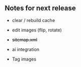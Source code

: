 ## Notes for next release

- clear / rebuild cache

- edit images (flip, rotate)

- ~~sitemap.xml~~

- ai integration

- Tag images